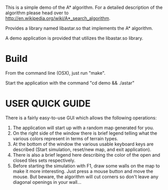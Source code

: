 This is a simple demo of the A* algorithm. For a detailed description of the algorithm please head over to http://en.wikipedia.org/wiki/A*_search_algorithm.

Provides a library named libastar.so that implements the A* algorithm.

A demo application is provided that utilizes the libastar.so library.

Build
======
From the command line (OSX), just run "make".

Start the application with the command "cd demo && ./astar"

USER QUICK GUIDE
================
There is a fairly easy-to-use GUI which allows the following operations:

1. The application will start up with a random map generated for you.
2. On the right side of the window there is brief legend telling what the various colors represent in terms of terrain types.
3. At the bottom of the window the various usable keyboard keys are described (Start simulation, reset/new map, and exit application).
  1. There is also a brief legend here describing the color of the open and closed tiles sets respectively.
4. Before starting the simulation with F1, draw some walls on the map to make it more interesting. Just press a mouse button and move the mouse. But beware, the algorithm will cut corners so don't leave any diagonal openings in your wall...
